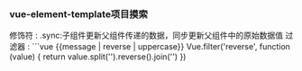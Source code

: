 ### vue-element-template项目摸索
修饰符
: .sync:子组件更新父组件传递的数据，同步更新父组件中的原始数据值
过滤器
: ```vue
  {{message | reverse | uppercase}}
  Vue.filter('reverse', function (value) {
      return value.split('').reverse().join('')
  })
  ```